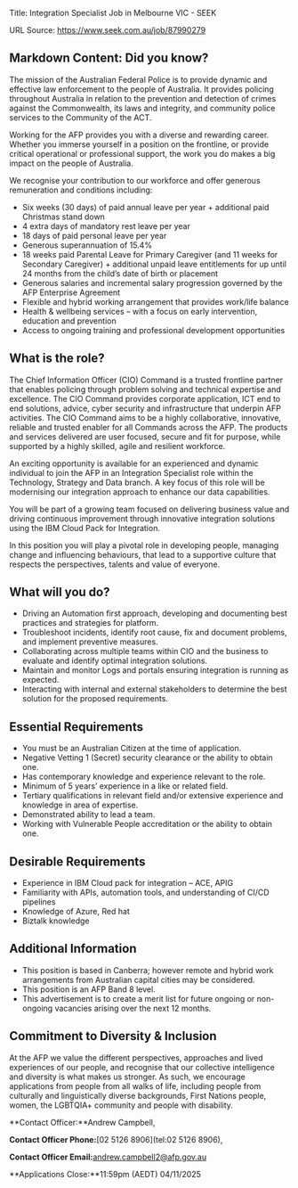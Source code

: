 Title: Integration Specialist Job in Melbourne VIC - SEEK

URL Source: https://www.seek.com.au/job/87990279

Markdown Content:
**Did you know?**
-----------------

The mission of the Australian Federal Police is to provide dynamic and effective law enforcement to the people of Australia. It provides policing throughout Australia in relation to the prevention and detection of crimes against the Commonwealth, its laws and integrity, and community police services to the Community of the ACT.

Working for the AFP provides you with a diverse and rewarding career. Whether you immerse yourself in a position on the frontline, or provide critical operational or professional support, the work you do makes a big impact on the people of Australia.

We recognise your contribution to our workforce and offer generous remuneration and conditions including:

*   Six weeks (30 days) of paid annual leave per year + additional paid Christmas stand down
*   4 extra days of mandatory rest leave per year
*   18 days of paid personal leave per year
*   Generous superannuation of 15.4%
*   18 weeks paid Parental Leave for Primary Caregiver (and 11 weeks for Secondary Caregiver) + additional unpaid leave entitlements for up until 24 months from the child’s date of birth or placement
*   Generous salaries and incremental salary progression governed by the AFP Enterprise Agreement
*   Flexible and hybrid working arrangement that provides work/life balance
*   Health & wellbeing services – with a focus on early intervention, education and prevention
*   Access to ongoing training and professional development opportunities

**What is the role?**
---------------------

The Chief Information Officer (CIO) Command is a trusted frontline partner that enables policing through problem solving and technical expertise and excellence. The CIO Command provides corporate application, ICT end to end solutions, advice, cyber security and infrastructure that underpin AFP activities. The CIO Command aims to be a highly collaborative, innovative, reliable and trusted enabler for all Commands across the AFP. The products and services delivered are user focused, secure and fit for purpose, while supported by a highly skilled, agile and resilient workforce.

An exciting opportunity is available for an experienced and dynamic individual to join the AFP in an Integration Specialist role within the Technology, Strategy and Data branch. A key focus of this role will be modernising our integration approach to enhance our data capabilities.

You will be part of a growing team focused on delivering business value and driving continuous improvement through innovative integration solutions using the IBM Cloud Pack for Integration.

In this position you will play a pivotal role in developing people, managing change and influencing behaviours, that lead to a supportive culture that respects the perspectives, talents and value of everyone.

**What will you do?**
---------------------

*   Driving an Automation first approach, developing and documenting best practices and strategies for platform.
*   Troubleshoot incidents, identify root cause, fix and document problems, and implement preventive measures.
*   Collaborating across multiple teams within CIO and the business to evaluate and identify optimal integration solutions.
*   Maintain and monitor Logs and portals ensuring integration is running as expected.
*   Interacting with internal and external stakeholders to determine the best solution for the proposed requirements.

**Essential Requirements**
--------------------------

*   You must be an Australian Citizen at the time of application.
*   Negative Vetting 1 (Secret) security clearance or the ability to obtain one.
*   Has contemporary knowledge and experience relevant to the role.
*   Minimum of 5 years’ experience in a like or related field.
*   Tertiary qualifications in relevant field and/or extensive experience and knowledge in area of expertise.
*   Demonstrated ability to lead a team.
*   Working with Vulnerable People accreditation or the ability to obtain one.

**Desirable Requirements**
--------------------------

*   Experience in IBM Cloud pack for integration – ACE, APIG
*   Familiarity with APIs, automation tools, and understanding of CI/CD pipelines
*   Knowledge of Azure, Red hat
*   Biztalk knowledge

**Additional Information**
--------------------------

*   This position is based in Canberra; however remote and hybrid work arrangements from Australian capital cities may be considered.
*   This position is an AFP Band 8 level.
*   This advertisement is to create a merit list for future ongoing or non-ongoing vacancies arising over the next 12 months.

**Commitment to Diversity & Inclusion**
---------------------------------------

At the AFP we value the different perspectives, approaches and lived experiences of our people, and recognise that our collective intelligence and diversity is what makes us stronger. As such, we encourage applications from people from all walks of life, including people from culturally and linguistically diverse backgrounds, First Nations people, women, the LGBTQIA+ community and people with disability.

**Contact Officer:**Andrew Campbell,

**Contact Officer Phone:**[02 5126 8906](tel:02 5126 8906),**​**

**Contact Officer Email:**[andrew.campbell2@afp.gov.au](mailto:andrew.campbell2@afp.gov.au)

**Applications Close:**11:59pm (AEDT) 04/11/2025
